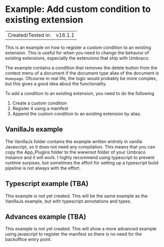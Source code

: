 # Example: Add custom condition to existing extension
<table>
<tr><td>Created/Tested in:</td><td>v16.1.1</td></tr>
</table>

This is an example on how to register a custom condition to an existing extension. This is useful for when you need to change the behavior of existing extensions, especially the extensions that ship with Umbraco.

The example contains a condition that removes the delete button from the context menu of a document if the document type alias of the document is `Homepage`. Ofcourse in real life, the logic would probably be more complex, but this gives a good idea about the functionality.

To add a condition to an existing extension, you need to do the following
1. Create a custom condition
2. Register it using a manifest
3. Append the custom condition to an existing extension by alias.

## VanillaJs example
The VanillaJs folder contains the example written entirely in vanilla Javascript, so it does not need any compilation. This means that you can copy the App_Plugins folder to the wwwroot folder of your Umbraco instance and it will work. I highly recommend using typescript to prevent runtime surpises, but sometimes the effort for setting up a typescript build pipeline is not always with the effort.

## Typescript example (TBA)
This example is not yet created. This will be the same example as the VanillaJs example, but with typescript annotations and types.

## Advances example (TBA)
This example is not yet created. This will show a more advanced example using javascript to register the manifest so there is no need for the backoffice entry point.
